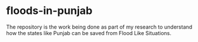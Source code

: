 # floods-in-punjab
The repository is the work being done as part of my research to understand how the states like Punjab can be saved from Flood Like Situations.
